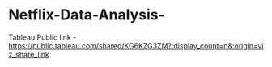 # Netflix-Data-Analysis-
Tableau Public link - https://public.tableau.com/shared/KG6KZG3ZM?:display_count=n&:origin=viz_share_link
